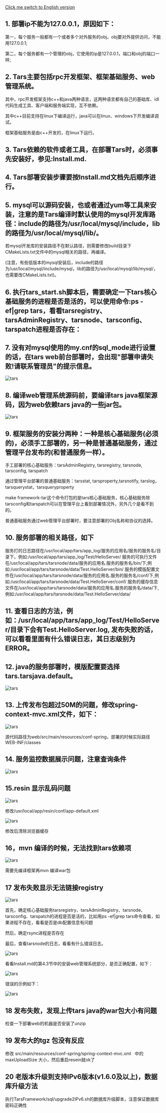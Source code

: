 [Click me switch to English version](install_faq.md)

## 1. 部署ip不能为127.0.0.1，原因如下：

第一，每个服务一般都有一个或者多个对外服务的obj，obj要对外提供访问，不能用127.0.0.1;

第二，每个服务都有一个管理的obj，它使用的ip是127.0.0.1，端口和obj的端口一样;

## 2. Tars主要包括rpc开发框架、框架基础服务、web管理系统。

其中，rpc开发框架支持c++和java两种语言，这两种语言都有自己的基础库、idl代码生成工具、客户端和服务端实现，互不依赖。

其中c++目前支持在linux下编译运行，java可以在linux、windows下开发编译调试。

框架基础服务是由c++开发的，在linux下运行。

## 3. Tars依赖的软件或者工具，在部署Tars时，必须事先安装好，参见:Install.md.

## 4. Tars部署安装步骤要按Install.md文档先后顺序进行。

## 5. mysql可以源码安装，也或者通过yum等工具来安装，注意的是Tars编译时默认使用的mysql开发库路径：include的路径为/usr/local/mysql/include，lib的路径为/usr/local/mysql/lib/。

若mysql开发库的安装路径不在默认路径，则需要修改build目录下CMakeLists.txt文件中的mysql相关的路径，再编译。

(注意，有些低版本的mysql安装后，include的路径为/usr/local/mysql/include/mysql，lib的路径为/usr/local/mysql/lib/mysql/，也需要改CMakeLists.txt)。

## 6. 执行tars_start.sh脚本后，需要确定一下tars核心基础服务的进程是否是活的，可以使用命令:ps -ef|grep tars，看看tarsregistry、tarsAdminRegistry、tarsnode、tarsconfig、tarspatch进程是否存在：

## 7. 没有对mysql使用的my.cnf的sql_mode进行设置的话，在tars web前台部署时，会出现"部署申请失败!请联系管理员"的提示信息。

![tars](docs/question_images/mysql_sqlmode.png)

## 8. 编译web管理系统源码前，要编译tars java框架源码，因为web依赖tars java的一些jar包。

![tars](docs/question_images/tars-java-jar.png)

## 9. 框架服务的安装分两种：一种是核心基础服务(必须的)，必须手工部署的，另一种是普通基础服务，通过管理平台发布的(和普通服务一样）。

手工部署的核心基础服务：tarsAdminRegistry, tarsregistry, tarsnode, tarsconfig, tarspatch

通过管理平台部署的普通基础服务：tarsstat, tarsproperty,tarsnotify, tarslog，tarsquerystat，tarsqueryproperty

make framework-tar这个命令打包的是tars核心基础服务，核心基础服务除tarsconfig和tarspatch可以在管理平台上看到部署情况外，另外几个是看不到的。

普通基础服务通过web管理平台部署时，要注意部署的Obj名称和协议的选择。

## 10. 服务部署的相关路径，如下
服务打的日志路径在/usr/local/app/tars/app_log/服务的应用名/服务的服务名/目录下，例如:/usr/local/app/tars/app_log/Test/HelloServer/
服务的可执行文件在/usr/local/app/tars/tarsnode/data/服务的应用名.服务的服务名/bin/下,例如:/usr/local/app/tars/tarsnode/data/Test.HelloServer/bin/
服务的模版配置文件在/usr/local/app/tars/tarsnode/data/服务的应用名.服务的服务名/conf/下,例如:/usr/local/app/tars/tarsnode/data/Test.HelloServer/conf/
服务的缓存信息文件在/usr/local/app/tars/tarsnode/data/服务的应用名.服务的服务名/data/下,例如:/usr/local/app/tars/tarsnode/data/Test.HelloServer/data/

## 11. 查看日志的方法，例如：/usr/local/app/tars/app_log/Test/HelloServer/目录下会有Test.HelloServer.log, 发布失败的话，可以看看里面有什么错误日志，其日志级别为ERROR。

## 12. java的服务部署时，模版配置要选择tars.tarsjava.default。

![tars](docs/question_images/java_server_deploy.png)

## 13. 上传发布包超过50M的问题，修改spring-context-mvc.xml文件，如下：

![tars](docs/question_images/50MB.png)

源代码路径为web/src/main/resources/conf-spring，部署的时候实际路径WEB-INF/classes

## 14. 服务监控数据展示问题，注意查询条件

![tars](docs/question_images/stat.png)

## 15.resin 显示乱码问题

![tars](docs/question_images/encoding_error.png)

修改/usr/local/app/resin/conf/app-default.xml

![tars](docs/question_images/resin.png)

修改后清除浏览器缓存

## 16，mvn 编译的时候，无法找到tars依赖项
![tars](docs/question_images/tars_not_resolve.png)

需要先编译框架再mvn 编译war包


## 17 发布失败显示无法链接registry 

![tars](docs/question_images/registry_not_founded.png)

首先，确定核心基础服务tarsregistry、tarsAdminRegistry、tarsnode、tarsconfig、tarspatch的进程是否是活的，比如用ps -ef|grep tars命令查看，如果进程不存在，看看是否是db配置信息有问题

然后，确定rsync进程是否存在

最后，查看tarsnode的日志，看看有什么错误日志。

![tars](docs/question_images/registry_not_invoker.png)

看看Install.md的第4.3节中的安装web管理系统部分，是否正确配置，如下：

![tars](docs/question_images/registry_web_endpoint.png)

错误的示例如下：

![tars](docs/question_images/registry_web_empty.png)

## 18 发布失败，发现上传tars java的war包大小有问题

检查一下部署web的机器是否安装了unzip 

## 19 发布大的tgz 包没有反应

修改 src/main/resources/conf-spring/spring-context-mvc.xml   
中的maxUploadSize 大小，然后重启resein就ok了

## 20 老版本升级到支持IPv6版本(v1.6.0及以上)，数据库升级方法

执行TarsFramework/sql/upgrade2IPv6.sh的数据库升级脚本，注意保证数据库密码正确性


